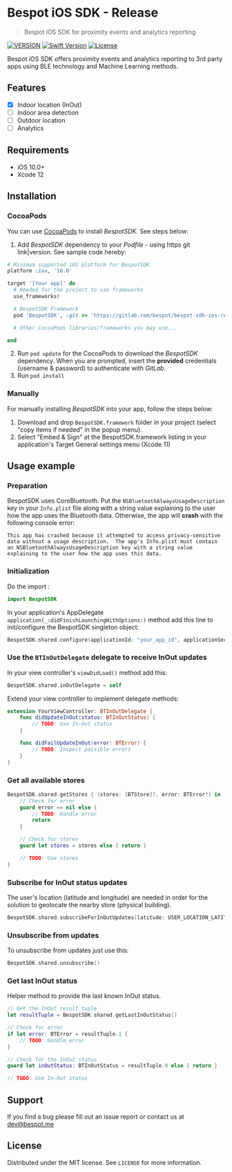 # Bespot iOS SDK - Release
> Bespot iOS SDK for proximity events and analytics reporting

[![VERSION](https://img.shields.io/badge/VERSION-0.2.0-green)](#)
[![Swift Version][swift-image]][swift-url]
[![License][license-image]][license-url]

Bespot iOS SDK offers proximity events and analytics reporting to 3rd party apps using BLE technology and Machine Learning methods.

## Features

- [x] Indoor location (InOut)
- [ ] Indoor area detection
- [ ] Outdoor location
- [ ] Analytics

## Requirements

- iOS 10.0+
- Xcode 12

## Installation

### CocoaPods
You can use [CocoaPods](http://cocoapods.org/) to install *BespotSDK*. See steps below:

1. Add *BespotSDK* dependency to your *Podfile* - using https git link|version. See sample code hereby:

```ruby
# Minimum supported iOS platform for BespotSDK
platform :ios, '10.0'

target '[Your app]' do
  # Needed for the project to use frameworks
  use_frameworks!

  # BespotSDK Framework
  pod 'BespotSDK', :git => 'https://gitlab.com/bespot/bespot-sdk-ios-release.git', :tag => '0.2.0'

  # Other CocoaPods libraries/frameworks you may use...

end
```

2. Run `pod update` for the CocoaPods to download the *BespotSDK* dependency. When you are prompted, insert the **provided** credentials (username & password) to authenticate with *GitLab*.
3. Run `pod install`


### Manually

For manually installing *BespotSDK* into your app, follow the steps below:

1. Download and drop ```BespotSDK.framework``` folder in your project (select "copy items if needed" in the popup menu).
2. Select "Embed & Sign" at the BespotSDK.framework listing in your application's Target General settings menu (Xcode 11)

## Usage example

### Preparation
BespotSDK uses CoreBluetooth. Put the `NSBluetoothAlwaysUsageDescription` key in your `Info.plist` file along with a string value explaining to the user how the app uses the Bluetooth data. Otherwise, the app will **crash** with the following console error:

```
This app has crashed because it attempted to access privacy-sensitive data without a usage description.  The app's Info.plist must contain an NSBluetoothAlwaysUsageDescription key with a string value explaining to the user how the app uses this data.
```

### Initialization

Do the import :

```Swift
import BespotSDK
```

In your application's AppDelegate ```application(_:didFinishLaunchingWithOptions:)``` method add this line to init/configure the BespotSDK singleton object:

```Swift
BespotSDK.shared.configure(applicationId: "your_app_id", applicationSecret: "your_app_secret")
```

### Use the `BTInOutDelegate` delegate to receive InOut updates
In your view controller's ```viewDidLoad()``` method add this:

```Swift
BespotSDK.shared.inOutDelegate = self
```

Extend your view controller to implement delegate methods:
```Swift
extension YourViewController: BTInOutDelegate {
    func didUpdateInOut(status: BTInOutStatus) {
        // TODO: Use In-Out status
    }

    func didFailUpdateInOut(error: BTError) {
        // TODO: Inspect possible errors
    }
}
```

### Get all available stores

```Swift
BespotSDK.shared.getStores { (stores: [BTStore]?, error: BTError?) in
    // Check for error
    guard error == nil else {
        // TODO: Handle error
        return
    }

    // Check for stores
    guard let stores = stores else { return }

    // TODO: Use stores
}
```

### Subscribe for InOut status updates
The user's location (latitude and longitude) are needed in order for the solution to geolocate the nearby store (physical building).

```Swift
BespotSDK.shared.subscribeForInOutUpdates(latitude: USER_LOCATION_LATITUDE, longitude: USER_LOCATION_LANGITUDE)
```

### Unsubscribe from updates

To unsubscribe from updates just use this:
```Swift
BespotSDK.shared.unsubscribe()
```

### Get last InOut status
Helper method to provide the last known InOut status.

```Swift
// Get the InOut result tuple
let resultTuple = BespotSDK.shared.getLastInOutStatus()

// Check for error        
if let error: BTError = resultTuple.1 {
    // TODO: Handle error
}

// Check for the InOut status
guard let inOutStatus: BTInOutStatus = resultTuple.0 else { return }

// TODO: Use In-Out status

```

## Support

If you find a bug please fill out an issue report or contact us at dev@bespot.me

## License
Distributed under the MIT license. See ``LICENSE`` for more information.


[swift-image]: https://img.shields.io/badge/swift-5.0-orange.svg
[swift-url]: https://swift.org/
[license-image]: https://img.shields.io/badge/License-MIT-blue.svg
[license-url]: https://opensource.org/licenses/MIT
